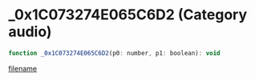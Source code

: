 # _0x1C073274E065C6D2 (Category audio)

```js
function _0x1C073274E065C6D2(p0: number, p1: boolean): void
```

[filename](_0x1C073274E065C6D2_m.md ':include')